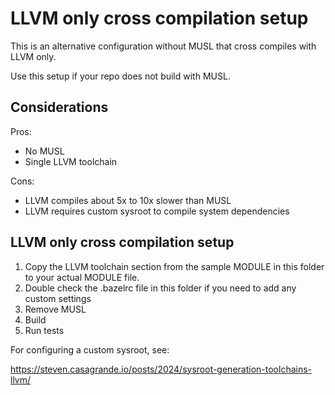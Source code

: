 # LLVM only cross compilation setup

This is an alternative configuration without MUSL that cross compiles with LLVM only.

Use this setup if your repo does not build with MUSL.

## Considerations

Pros:
* No MUSL
* Single LLVM toolchain

Cons:
* LLVM compiles about 5x to 10x slower than MUSL
* LLVM requires custom sysroot to compile system dependencies


## LLVM only cross compilation setup

1) Copy the LLVM toolchain section from the sample MODULE in this folder to your actual MODULE file.
2) Double check the .bazelrc file in this folder if you need to add any custom settings
3) Remove MUSL
4) Build
5) Run tests

For configuring a custom sysroot, see:

https://steven.casagrande.io/posts/2024/sysroot-generation-toolchains-llvm/